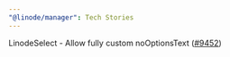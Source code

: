 ```yaml
---
"@linode/manager": Tech Stories
---
```


LinodeSelect - Allow fully custom noOptionsText ([#9452](https://github.com/linode/manager/pull/9452))
